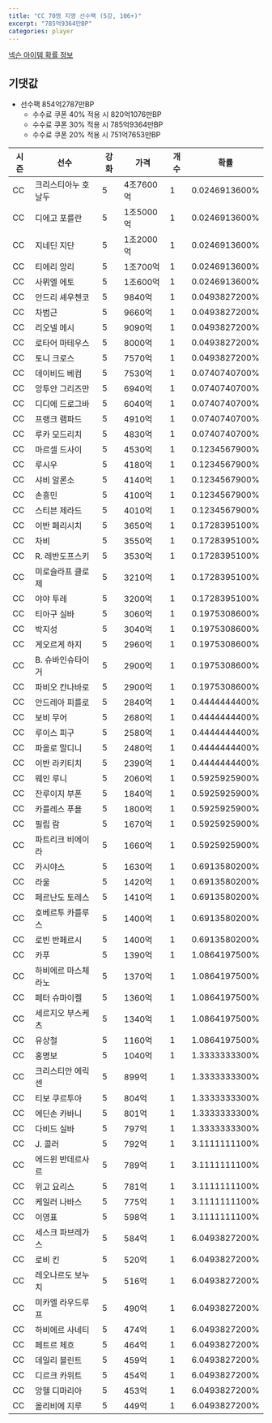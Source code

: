 ```yaml
---
title: "CC 70명 지명 선수팩 (5강, 106+)"
excerpt: "785억9364만BP"
categories: player
---
```

[넥슨 아이템 확률 정보](http://iteminfo.nexon.com/probability/fo4?sn=7353)

## 기댓값
  - 선수팩 854억2787만BP
    - 수수료 쿠폰 40% 적용 시 820억1076만BP
    - 수수료 쿠폰 30% 적용 시 785억9364만BP
    - 수수료 쿠폰 20% 적용 시 751억7653만BP


|시즌|선수|강화|가격|개수|확률|
|---|---|---|---|---|---|
|CC|크리스티아누 호날두|5|4조7600억|1|0.0246913600%|
|CC|디에고 포를란|5|1조5000억|1|0.0246913600%|
|CC|지네딘 지단|5|1조2000억|1|0.0246913600%|
|CC|티에리 앙리|5|1조700억|1|0.0246913600%|
|CC|사뮈엘 에토|5|1조600억|1|0.0246913600%|
|CC|안드리 셰우첸코|5|9840억|1|0.0493827200%|
|CC|차범근|5|9660억|1|0.0493827200%|
|CC|리오넬 메시|5|9090억|1|0.0493827200%|
|CC|로타어 마테우스|5|8000억|1|0.0493827200%|
|CC|토니 크로스|5|7570억|1|0.0493827200%|
|CC|데이비드 베컴|5|7530억|1|0.0740740700%|
|CC|앙투안 그리즈만|5|6940억|1|0.0740740700%|
|CC|디디에 드로그바|5|6040억|1|0.0740740700%|
|CC|프랭크 램파드|5|4910억|1|0.0740740700%|
|CC|루카 모드리치|5|4830억|1|0.0740740700%|
|CC|마르셀 드사이|5|4530억|1|0.1234567900%|
|CC|루시우|5|4180억|1|0.1234567900%|
|CC|샤비 알론소|5|4140억|1|0.1234567900%|
|CC|손흥민|5|4100억|1|0.1234567900%|
|CC|스티븐 제라드|5|4010억|1|0.1234567900%|
|CC|이반 페리시치|5|3650억|1|0.1728395100%|
|CC|차비|5|3550억|1|0.1728395100%|
|CC|R. 레반도프스키|5|3530억|1|0.1728395100%|
|CC|미로슬라프 클로제|5|3210억|1|0.1728395100%|
|CC|야야 투레|5|3200억|1|0.1728395100%|
|CC|티아구 실바|5|3060억|1|0.1975308600%|
|CC|박지성|5|3040억|1|0.1975308600%|
|CC|게오르게 하지|5|2960억|1|0.1975308600%|
|CC|B. 슈바인슈타이거|5|2900억|1|0.1975308600%|
|CC|파비오 칸나바로|5|2900억|1|0.1975308600%|
|CC|안드레아 피를로|5|2840억|1|0.4444444400%|
|CC|보비 무어|5|2680억|1|0.4444444400%|
|CC|루이스 피구|5|2580억|1|0.4444444400%|
|CC|파올로 말디니|5|2480억|1|0.4444444400%|
|CC|이반 라키티치|5|2390억|1|0.4444444400%|
|CC|웨인 루니|5|2060억|1|0.5925925900%|
|CC|잔루이지 부폰|5|1840억|1|0.5925925900%|
|CC|카를레스 푸욜|5|1800억|1|0.5925925900%|
|CC|필립 람|5|1670억|1|0.5925925900%|
|CC|파트리크 비에이라|5|1660억|1|0.5925925900%|
|CC|카시야스|5|1630억|1|0.6913580200%|
|CC|라울|5|1420억|1|0.6913580200%|
|CC|페르난도 토레스|5|1410억|1|0.6913580200%|
|CC|호베르투 카를루스|5|1400억|1|0.6913580200%|
|CC|로빈 반페르시|5|1400억|1|0.6913580200%|
|CC|카푸|5|1390억|1|1.0864197500%|
|CC|하비에르 마스체라노|5|1370억|1|1.0864197500%|
|CC|페터 슈마이켈|5|1360억|1|1.0864197500%|
|CC|세르지오 부스케츠|5|1340억|1|1.0864197500%|
|CC|유상철|5|1160억|1|1.0864197500%|
|CC|홍명보|5|1040억|1|1.3333333300%|
|CC|크리스티안 에릭센|5|899억|1|1.3333333300%|
|CC|티보 쿠르투아|5|804억|1|1.3333333300%|
|CC|에딘손 카바니|5|801억|1|1.3333333300%|
|CC|다비드 실바|5|797억|1|1.3333333300%|
|CC|J. 콜러|5|792억|1|3.1111111100%|
|CC|에드윈 반데르사르|5|789억|1|3.1111111100%|
|CC|위고 요리스|5|781억|1|3.1111111100%|
|CC|케일러 나바스|5|775억|1|3.1111111100%|
|CC|이영표|5|598억|1|3.1111111100%|
|CC|세스크 파브레가스|5|584억|1|6.0493827200%|
|CC|로비 킨|5|520억|1|6.0493827200%|
|CC|레오나르도 보누치|5|516억|1|6.0493827200%|
|CC|미카엘 라우드루프|5|490억|1|6.0493827200%|
|CC|하비에르 사네티|5|474억|1|6.0493827200%|
|CC|페트르 체흐|5|464억|1|6.0493827200%|
|CC|데일리 블린트|5|459억|1|6.0493827200%|
|CC|디르크 카위트|5|454억|1|6.0493827200%|
|CC|앙헬 디마리아|5|453억|1|6.0493827200%|
|CC|올리비에 지루|5|449억|1|6.0493827200%|
